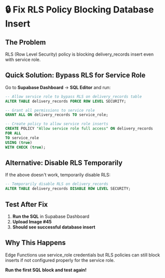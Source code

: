 # 🔒 Fix RLS Policy Blocking Database Insert

## The Problem
RLS (Row Level Security) policy is blocking delivery_records insert even with service role.

## Quick Solution: Bypass RLS for Service Role

Go to **Supabase Dashboard** → **SQL Editor** and run:

```sql
-- Allow service role to bypass RLS on delivery_records table
ALTER TABLE delivery_records FORCE ROW LEVEL SECURITY;

-- Grant all permissions to service role
GRANT ALL ON delivery_records TO service_role;

-- Create policy to allow service role inserts
CREATE POLICY "Allow service role full access" ON delivery_records
FOR ALL 
TO service_role
USING (true)
WITH CHECK (true);
```

## Alternative: Disable RLS Temporarily

If the above doesn't work, temporarily disable RLS:

```sql
-- Temporarily disable RLS on delivery_records
ALTER TABLE delivery_records DISABLE ROW LEVEL SECURITY;
```

## Test After Fix
1. **Run the SQL** in Supabase Dashboard
2. **Upload Image #45** 
3. **Should see successful database insert**

## Why This Happens
Edge Functions use service_role credentials but RLS policies can still block inserts if not configured properly for the service role.

**Run the first SQL block and test again!**